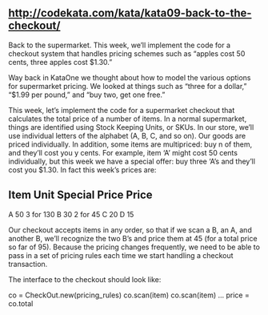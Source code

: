 http://codekata.com/kata/kata09-back-to-the-checkout/
---

Back to the supermarket. This week, we’ll implement the code for a checkout
system that handles pricing schemes such as “apples cost 50 cents, three apples
cost $1.30.”

Way back in KataOne we thought about how to model the various options for
supermarket pricing. We looked at things such as “three for a dollar,” “$1.99
per pound,” and “buy two, get one free.”

This week, let’s implement the code for a supermarket checkout that calculates
the total price of a number of items. In a normal supermarket, things are
identified using Stock Keeping Units, or SKUs. In our store, we’ll use
individual letters of the alphabet (A, B, C, and so on). Our goods are priced
individually. In addition, some items are multipriced: buy n of them, and
they’ll cost you y cents. For example, item ‘A’ might cost 50 cents
individually, but this week we have a special offer: buy three ‘A’s and they’ll
cost you $1.30. In fact this week’s prices are:

  Item   Unit      Special
         Price     Price
  --------------------------
  A      50        3 for 130
  B      30        2 for 45
  C      20
  D      15

Our checkout accepts items in any order, so that if we scan a B, an A, and
another B, we’ll recognize the two B’s and price them at 45 (for a total price
so far of 95). Because the pricing changes frequently, we need to be able to
pass in a set of pricing rules each time we start handling a checkout
transaction.

The interface to the checkout should look like:

  co = CheckOut.new(pricing_rules)
  co.scan(item)
  co.scan(item)
  ...
  price = co.total
